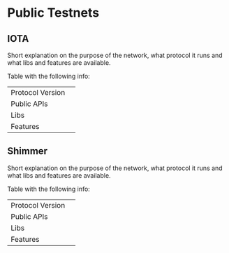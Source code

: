 # Public Testnets

## IOTA

Short explanation on the purpose of the network, what protocol it runs and what libs and features are available.

Table with the following info:

|                  |           |
|------------------|-----------|
| Protocol Version |           |
| Public APIs      |           |
| Libs             |           |
| Features         |           |

## Shimmer

Short explanation on the purpose of the network, what protocol it runs and what libs and features are available.

Table with the following info:

|                  |           |
|------------------|-----------|
| Protocol Version |           |
| Public APIs      |           |
| Libs             |           |
| Features         |           |






